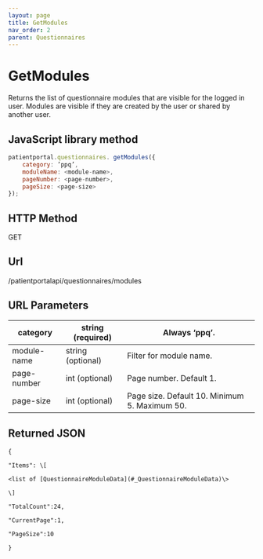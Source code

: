 ```yaml
---
layout: page
title: GetModules
nav_order: 2
parent: Questionnaires
---
```


# GetModules

Returns the list of questionnaire modules that are visible for the logged in user. Modules are visible if they are created by the user or shared by another user.

## JavaScript library method

```javascript
patientportal.questionnaires. getModules({
    category: ’ppq’,
    moduleName: <module-name>,
    pageNumber: <page-number>,
    pageSize: <page-size>
});
```

## HTTP Method

GET

## ****Url****

/patientportalapi/questionnaires/modules

## URL Parameters

| category | string (required) | Always ‘ppq’. |
| --- | --- | --- |
| module-name | string (optional) | Filter for module name. |
| page-number | int (optional) | Page number. Default 1. |
| page-size | int (optional) | Page size. Default 10. Minimum 5. Maximum 50. |

## Returned JSON

```
{

"Items": \[

<list of [QuestionnaireModuleData](#_QuestionnaireModuleData)\>

\]

"TotalCount":24,

"CurrentPage":1,

"PageSize":10

}
```
